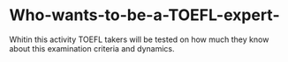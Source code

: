 # Who-wants-to-be-a-TOEFL-expert-
Whitin this activity TOEFL takers will be tested on how much they know about this examination criteria and dynamics. 

